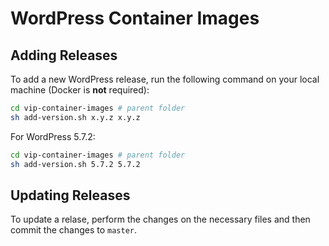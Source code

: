 # WordPress Container Images

## Adding Releases

To add a new WordPress release, run the following command on your local machine (Docker is **not** required):

```bash
cd vip-container-images # parent folder
sh add-version.sh x.y.z x.y.z
```

For WordPress 5.7.2:

```bash
cd vip-container-images # parent folder
sh add-version.sh 5.7.2 5.7.2
```

## Updating Releases

To update a relase, perform the changes on the necessary files and then commit the changes to `master`.
